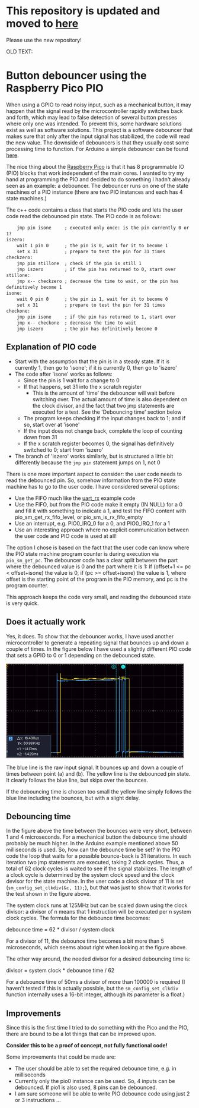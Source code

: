# This repository is updated and moved to [here](https://github.com/GitJer/Some_RPI-Pico_stuff/tree/main/Button-debouncer)

Please use the new repository!


OLD TEXT:


# Button debouncer using the Raspberry Pico PIO 

When using a GPIO to read noisy input, such as a mechanical button, it may happen that the signal read by the microcontroller rapidly switches back and forth, which may lead to false detection of several button presses where only one was intended. To prevent this, some hardware solutions exist as well as software solutions. This project is a software debouncer that makes sure that only after the input signal has stabilized, the code will read the new value. The downside of debouncers is that they usually cost some processing time to function. For Arduino a simple debouncer can be found [here](https://www.arduino.cc/en/Tutorial/BuiltInExamples/Debounce).

The nice thing about the [Raspberry Pico](https://www.raspberrypi.org/documentation/pico/getting-started) is that it has 8 programmable IO (PIO) blocks that work independent of the main cores. I wanted to try my hand at programming the PIO and decided to do something I hadn't already seen as an example: a debouncer. The debouncer runs on one of the state machines of a PIO instance (there are two PIO instances and each has 4 state machines.)

The c++ code contains a class that starts the PIO code and lets the user code read the debounced pin state. The PIO code is as follows:

        jmp pin isone     ; executed only once: is the pin currently 0 or 1?
    iszero:
        wait 1 pin 0      ; the pin is 0, wait for it to become 1
        set x 31          ; prepare to test the pin for 31 times
    checkzero:
        jmp pin stillone  ; check if the pin is still 1
        jmp iszero        ; if the pin has returned to 0, start over
    stillone:
        jmp x-- checkzero ; decrease the time to wait, or the pin has definitively become 1
    isone:
        wait 0 pin 0      ; the pin is 1, wait for it to become 0
        set x 31          ; prepare to test the pin for 31 times
    checkone:
        jmp pin isone     ; if the pin has returned to 1, start over
        jmp x-- checkone  ; decrease the time to wait
        jmp iszero        ; the pin has definitively become 0


## Explanation of PIO code
* Start with the assumption that the pin is in a steady state.
  If it is currently 1, then go to 'isone'; if it is currently 0, then go to 'iszero'
* The code after 'isone' works as follows:
  * Since the pin is 1 wait for a change to 0
  * If that happens, set 31 into the x scratch register
    * This is the amount of 'time' the debouncer will wait before switching over. The actual amount of time is also dependent on the clock divisor, and the fact that two jmp statements are executed for a test. See the 'Debouncing time' section below
  * The program keeps checking if the input changes back to 1; and if so, start over at 'isone'
  * If the input does not change back, complete the loop of counting down from 31
  * If the x scratch register becomes 0, the signal has definitively switched to 0; start from 'iszero'
* The branch of 'iszero' works similarly, but is structured a little bit differently because the `jmp pin` statement jumps on 1, not 0

There is one more important aspect to consider: the user code needs to read the debounced pin. So, somehow information from the PIO state machine has to go to the user code. I have considered several options:
* Use the FIFO much like the [uart_rx](https://github.com/raspberrypi/pico-examples/tree/master/pio/uart_rx) example code
* Use the FIFO, but from the PIO code make it empty (IN NULL) for a 0 and fill it with something to indicate a 1, and test the FIFO content with pio_sm_get_rx_fifo_level, or pio_sm_is_rx_fifo_empty
* Use an interrupt, e.g. PIO0_IRQ_0 for a 0, and PIO0_IRQ_1 for a 1
* Use an interesting approach where no explicit communication between the user code and PIO code is used at all!

The option I chose is based on the fact that the user code can know where the PIO state machine program counter is during execution via `pio_sm_get_pc`. The debouncer code has a clear split between the part where the debounced value is 0 and the part where it is 1: If (offset+1 <= pc < offset+isone) the value is 0, if (pc >= offset+isone) the value is 1, where offset is the starting point of the program in the PIO memory, and pc is the program counter.

This approach keeps the code very small, and reading the debounced state is very quick.

## Does it actually work
Yes, it does. To show that the debouncer works, I have used another microcontroller to generate a repeating signal that bounces up and down a couple of times. In the figure below I have used a slightly different PIO code that sets a GPIO to 0 or 1 depending on the debounced state.

![](debounce_test.png)

The blue line is the raw input signal. It bounces up and down a couple of times between point (a) and (b). The yellow line is the debounced pin state. It clearly follows the blue line, but skips over the bounces.

If the debouncing time is chosen too small the yellow line simply follows the blue line including the bounces, but with a slight delay.

## Debouncing time
In the figure above the time between the bounces were very short, between 1 and 4 microseconds. For a mechanical button the debounce time should probably be much higher. In the Arduino example mentioned above 50 milliseconds is used. So, how can the debounce time be set?
In the PIO code the loop that waits for a possible bounce-back is 31 iterations. In each iteration two jmp statements are executed, taking 2 clock cycles. Thus, a total of 62 clock cycles is waited to see if the signal stabilizes. The length of a clock cycle is determined by the system clock speed and the clock devisor for the state machine. In the user code a clock divisor of 11 is set (`sm_config_set_clkdiv(&c, 11);`), but that was just to show that it works for the test shown in the figure above.

The system clock runs at 125MHz but can be scaled down using the clock divisor: a divisor of n means that 1 instruction will be executed per n system clock cycles. The formula for the debounce time becomes:

debounce time = 62 * divisor / system clock

For a divisor of 11, the debounce time becomes a bit more than 5 microseconds, which seems about right when looking at the figure above.

The other way around, the needed divisor for a desired debouncing time is:

divisor = system clock * debounce time / 62

For a debounce time of 50ms a divisor of more than 100000 is required (I haven't tested if this is actually possible, but the `sm_config_set_clkdiv` function internally uses a 16-bit integer, although its parameter is a float.)

## Improvements
Since this is the first time I tried to do something with the Pico and the PIO, there are bound to be a lot things that can be improved upon.

**Consider this to be a proof of concept, not fully functional code!**

Some improvements that could be made are:
* The user should be able to set the required debounce time, e.g. in milliseconds
* Currently only the pio0 instance can be used. So, 4 inputs can be debounced. If pio1 is also used, 8 pins can be debounced.
* I am sure someone will be able to write PIO debounce code using just 2 or 3 instructions ...



